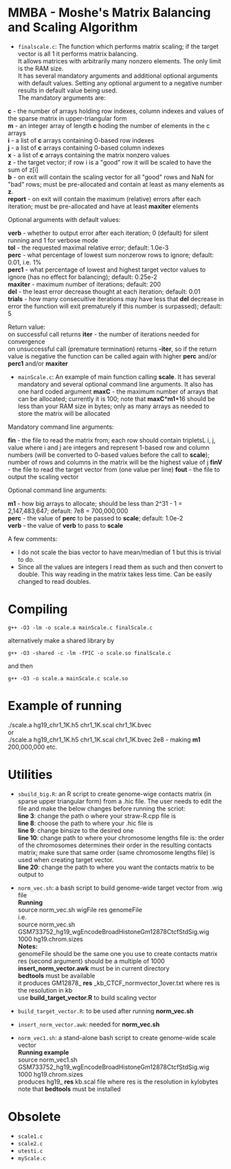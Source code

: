 # MMBA - Moshe's Matrix Balancing and Scaling Algorithm 

- `finalscale.c`: The function which performs matrix scaling; if the target vector is all 1 it performs matrix balancing.  
It allows matrices with arbitrarily many nonzero elements. The only limit is the RAM size.  
It has several mandatory arguments and additional optional arguments with default values. Setting any optional argument to a negative number results in default value being used.  
The mandatory arguments are:  

__c__ - the number of arrays holding row indexes, column indexes and values of the sparse matrix in upper-triangular form  
__m__ - an integer array of length __c__ hoding the number of elements in the c arrays  
__i__ - a list of __c__ arrays containing 0-based row indexes  
__j__ - a list of __c__ arrays containing 0-based column indexes  
__x__ - a list of __c__ arrays containing the matrix nonzero values  
__z__ - the target vector; if row i is a "good" row it will be scaled to have the sum of z[i]  
__b__ - on exit will contain the scaling vector for all "good" rows and NaN for "bad" rows; must be pre-allocated and contain at least as many elements as __z__.  
__report__ - on exit will contain the maximum (relative) errors after each iteration; must be pre-allocated and have at least __maxiter__ elements  

Optional arguments with default values:  

__verb__ - whether to output error after each iteration; 0 (default) for silent running and 1 for verbose mode  
__tol__ - the requested maximal relative error; default: 1.0e-3  
__perc__ - what percentage of lowest sum nonzerow rows to ignore; default: 0.01, i.e. 1%  
__perc1__ - what percentage of lowest and highest target vector values to ignore (has no effect for balancing); default: 0.25e-2  
__maxiter__ - maximum number of iterations; default: 200  
__del__ - the least error decrease thought at each iteration; default: 0.01  
__trials__ - how many consecuitive iterations may have less that __del__ decrease in error the function will exit prematurely if this number is surpassed); default: 5  

Return value:  
on successful call returns __iter__ - the number of iterations needed for convergence  
on unsuccessful call (premature termination) returns __-iter__, so if the return value is negative the function can be called again with higher __perc__ and/or __perc1__ and/or __maxiter__

- `mainScale.c`: An example of main function calling __scale__. It has several mandatory and several optional command line arguments. It also has one hard coded argument __maxC__ - the maximum number of arrays that can be allocated; currently it is 100; note that __maxC__*__m1__*16 should be less than your RAM size in bytes; only as many arrays as needed to store the matrix will be allocated  

Mandatory command line arguments:  

__fin__ - the file to read the matrix from; each row should contain tripletsL i, j, value where i and j are integers and represent 1-based row and column numbers (will be converted to 0-based values before the call to __scale__); number of rows and columns in the matrix will be the highest value of j
__finV__ - the file to read the target vector from (one value per line)
__fout__ - the file to output the scaling vector

Optional command line arguments:  

__m1__ - how big arrays to allocate; should be less than 2^31 - 1 = 2,147,483,647; default: 7e8 = 700,000,000  
__perc__ - the value of __perc__ to be passed to __scale__; default: 1.0e-2  
__verb__ - the value of __verb__ to pass to __scale__

A few comments:
* I do not scale the bias vector to have mean/median of 1 but this is trivial to do.
* Since all the values are integers I read them as such and then convert to double. This way reading in the matrix takes less time. Can be easily changed to read doubles.

# Compiling
`g++ -O3 -lm -o scale.a mainScale.c finalScale.c`

alternatively make a shared library by

`g++ -O3 -shared -c -lm -fPIC -o scale.so finalScale.c `

and then 

`g++ -O3 -o scale.a mainScale.c scale.so`

# Example of running 
./scale.a hg19_chr1_1K.h5 chr1_1K.scal chr1_1K.bvec  
or  
./scale.a hg19_chr1_1K.h5 chr1_1K.scal chr1_1K.bvec 2e8  - making __m1__ 200,000,000
etc.

# Utilities  
- `sbuild_big.R`: an R script to create genome-wige contacts matrix (in sparse upper triangular form) from a .hic file. The user needs to edit the file and make the below changes before running the scriot:  
__line 3__: change the path o where your straw-R.cpp file is  
__line 8__: choose the path to where your .hic file is  
__line 9__: change binsize to the desired one  
__line 10__: change path to where your chromosome lengths file is: the order of the chromosomes determines their order in the resulting contacts matrix; make sure that same order (same chromosome lengths file) is used when creating target vector.  
__line 20__: change the path to where you want the contacts matrix to be output to  

- `norm_vec.sh`: a bash script to build genome-wide target vector from .wig file  
__Running__  
source norm_vec.sh wigFile res genomeFile  
i.e.  
source norm_vec.sh GSM733752_hg19_wgEncodeBroadHistoneGm12878CtcfStdSig.wig 1000 hg19.chrom.sizes  
__Notes:__  
genomeFile should be the same one you use to create contacts matrix  
res (second argument) should be a multiple of 1000  
__insert_norm_vector.awk__ must be in current directory  
__bedtools__ must be available  
it produces GM12878_
__res__
_kb_CTCF_normvector_1over.txt where res is the resolution in kb  
use __build_target_vector.R__ to build scaling vector  

- `build_target_vector.R`: to be used after running __norm_vec.sh__ 
- `insert_norm_vector.awk`: needed for __norm_vec.sh__

- `norm_vec1.sh`: a stand-alone bash script to create genome-wide scale vector  
__Running example__  
source norm_vec1.sh GSM733752_hg19_wgEncodeBroadHistoneGm12878CtcfStdSig.wig 1000 hg19.chrom.sizes  
produces hg19_
__res__
kb.scal file where res is the resolution in kylobytes  
note that __bedtools__ must be installed


# Obsolete
- `scale1.c`  
- `scale2.c`
- `utesti.c`
- `myScale.c`
